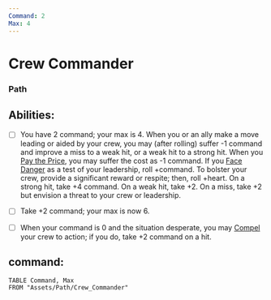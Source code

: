 ```yaml
---
Command: 2
Max: 4
---
```

# Crew Commander
### Path


## Abilities:
- [ ] You have 2 command; your max is 4. When you or an ally make a move leading or aided by your crew, you may (after rolling) suffer -1 command and improve a miss to a weak hit, or a weak hit to a strong hit. When you [Pay the Price](Pay_the_Price.md), you may suffer the cost as -1 command. If you [Face Danger](5_Moves/Adventure/Face_Danger.md) as a test of your leadership, roll +command. To bolster your crew, provide a significant reward or respite; then, roll +heart. On a strong hit, take +4 command. On a weak hit, take +2. On a miss, take +2 but envision a threat to your crew or leadership.

- [ ] Take +2 command; your max is now 6.

- [ ] When your command is 0 and the situation desperate, you may [Compel](Compel.md) your crew to action; if you do, take +2 command on a hit.

## command:
```dataview
TABLE Command, Max
FROM "Assets/Path/Crew_Commander"
```